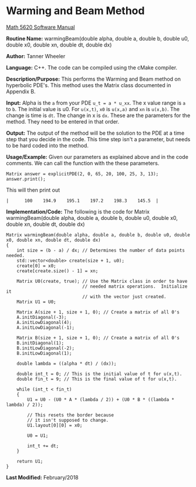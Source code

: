# Warming and Beam Method

[Math 5620 Software Manual](https://tannerwheeler.github.io/math5620/main)

**Routine Name:** warmingBeam(double alpha, double a, double b, double u0, double x0, double xn, double dt, double dx)

**Author:** Tanner Wheeler

**Language:** C++. The code can be compiled using the cMake compiler.

**Description/Purpose:** This performs the Warming and Beam method on hyperbolic PDE's.  This method uses the Matrix class documented in Appendix B.

**Input:** Alpha is the `a` from your PDE `u_t = a * u_xx`.  The x value range is `a` to `b`.  The initial value is u0.  For `u(x,t)`, `x0` is `u(x,a)` and `xn` is `u(x,b)`.  The change is time is `dt`.  The change in x is `dx`.  These are the parameters for the method.  They need to be entered in that order.

**Output:** The output of the method will be the solution to the PDE at a time step that you decide in the code.  This time step isn't a parameter, but needs to be hard coded into the method.

**Usage/Example:**
Given our parameters as explained above and in the code comments.  We can call the function with the these parameters.

```
Matrix answer = explicitPDE(2, 0, 65, 20, 100, 25, 3, 13);
answer.print();
```
This will then print out 
```
|      100    194.9    195.1    197.2    198.3    145.5  |
```

**Implementation/Code:** The following is the code for Matrix warmingBeam(double alpha, double a, double b, double u0, double x0, double xn, double dt, double dx)
```
Matrix warmingBeam(double alpha, double a, double b, double u0, double x0, double xn, double dt, double dx)
{
	int size = (b - a) / dx; // Determines the number of data points needed.
	std::vector<double> create(size + 1, u0);
	create[0] = x0;
	create[create.size() - 1] = xn;

	Matrix U0(create, true); // Use the Matrix class in order to have 
							 // needed matrix operations.  Initialize it
							 // with the vector just created.
	Matrix U1 = U0;

	Matrix A(size + 1, size + 1, 0); // Create a matrix of all 0's
	A.initDiagonal(-3);
	A.initLowDiagonal(4);
	A.initLowDiagonal(-1);

	Matrix B(size + 1, size + 1, 0); // Create a matrix of all 0's
	B.initDiagonal(1);
	B.initLowDiagonal(-2);
	B.initLowDiagonal(1);

	double lambda = ((alpha * dt) / (dx));

	double int_t = 0; // This is the initial value of t for u(x,t).
	double fin_t = 9; // This is the final value of t for u(x,t).

	while (int_t < fin_t)
	{
		U1 = U0 - (U0 * A * (lambda / 2)) + (U0 * B * ((lambda * lambda) / 2));

		// This resets the border because 
		// it isn't supposed to change.
		U1.layout[0][0] = x0;

		U0 = U1;

		int_t += dt;
	}

	return U1;
}

```
**Last Modified:** February/2018
